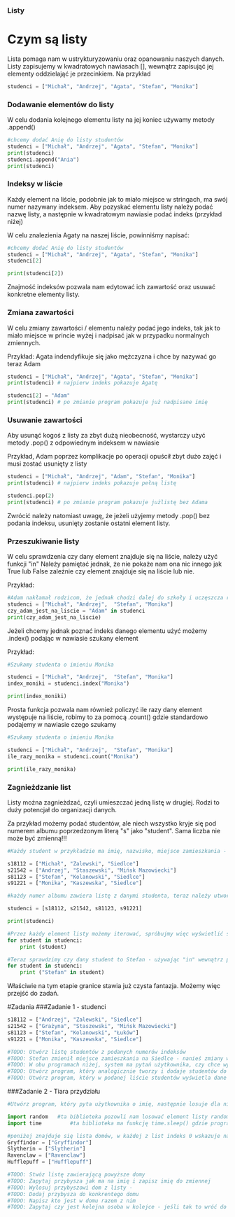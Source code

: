 ### Listy 

# Czym są listy
Lista pomaga nam w ustrykturyzowaniu oraz opanowaniu naszych danych.
Listy zapisujemy w kwadratowych nawiasach [], wewnątrz zapisująć jej elementy oddzielająć je przecinkiem. Na przykład
```python
studenci = ["Michał", "Andrzej", "Agata", "Stefan", "Monika"]
```

### Dodawanie elementów do listy

W celu dodania kolejnego elementu listy na jej koniec używamy metody .append()
```python
#chcemy dodać Anię do listy studentów
studenci = ["Michał", "Andrzej", "Agata", "Stefan", "Monika"]
print(studenci)
studenci.append("Ania")
print(studenci)
```
### Indeksy w liście

Każdy element na liście, podobnie jak to miało miejsce w stringach, ma swój numer nazywany indeksem.  Aby pozyskać elementu listy należy podać nazwę listy, a następnie w kwadratowym nawiasie podać indeks (przykład niżej)

W celu znalezienia Agaty na naszej liście, powinniśmy napisać:
```python
#chcemy dodać Anię do listy studentów
studenci = ["Michał", "Andrzej", "Agata", "Stefan", "Monika"]
studenci[2]

print(studenci[2])

```

Znajmość indeksów pozwala nam edytować ich zawartość oraz usuwać konkretne elementy listy. 

### Zmiana zawartości
W celu zmiany zawartości / elementu należy podać jego indeks, tak jak to miało miejsce w princie wyżej i nadpisać jak w przypadku normalnych zmiennych.

Przykład:
Agata indendyfikuje się jako mężczyzna i chce by nazywać go teraz Adam

```python
studenci = ["Michał", "Andrzej", "Agata", "Stefan", "Monika"]
print(studenci) # najpierw indeks pokazuje Agatę

studenci[2] = "Adam"
print(studenci) # po zmianie program pokazuje już nadpisane imię
```
### Usuwanie zawartości 
Aby usunąć kogoś z listy za zbyt dużą nieobecność, wystarczy użyć metody .pop() z odpowiednym indeksem w nawiasie

Przykład, Adam poprzez komplikacje po operacji opuścił zbyt dużo zajęć i musi zostać usunięty z listy

```python
studenci = ["Michał", "Andrzej", "Adam", "Stefan", "Monika"]
print(studenci) # najpierw indeks pokazuje pełną listę

studenci.pop(2) 
print(studenci) # po zmianie program pokazuje jużlistę bez Adama
```
Zwrócić należy natomiast uwagę, że jeżeli użyjemy metody .pop() bez podania indeksu, usunięty zostanie ostatni element listy.

### Przeszukiwanie listy

W celu sprawdzenia czy dany element znajduje się na liście, należy użyć funkcji "in"
Należy pamiętać jednak, że nie pokaże nam ona nic innego jak True lub False zależnie czy element znajduje się na liście lub nie.

Przykład:
```python
#Adam nakłamał rodzicom, że jednak chodzi dalej do szkoły i uczęszcza regularnie na zajęcia, chcemy więc sprawdzić czy jest na liści
studenci = ["Michał", "Andrzej",  "Stefan", "Monika"]
czy_adam_jest_na_liscie = "Adam" in studenci
print(czy_adam_jest_na_liscie)
```

Jeżeli chcemy jednak poznać indeks danego elementu użyć możemy .index() podając w nawiasie szukany element

Przykład:
```python
#Szukamy studenta o imieniu Monika

studenci = ["Michał", "Andrzej",  "Stefan", "Monika"]
index_moniki = studenci.index("Monika")

print(index_moniki)

```

Prosta funkcja pozwala nam również policzyć ile razy dany element występuje na liście, robimy to za pomocą .count() gdzie standardowo podajemy w nawiasie czego szukamy

```python
#Szukamy studenta o imieniu Monika

studenci = ["Michał", "Andrzej",  "Stefan", "Monika"]
ile_razy_monika = studenci.count("Monika")

print(ile_razy_monika)

```
### Zagnieżdzanie list

Listy można zagnieżdzać, czyli umieszczać jedną listę w drugiej. Rodzi to duży potencjał do organizacji danych.

Za przykład możemy podać studentów, ale niech wszystko kryje się pod numerem albumu poprzedzonym literą "s" jako "student".
Sama liczba nie może być zmienną!!!

```python
#Każdy student w przykładzie ma imię, nazwisko, miejsce zamieszkania - ważne - dane muszą być podane dokładnie w takiej kolejności

s18112 = ["Michał", "Zalewski", "Siedlce"]
s21542 = ["Andrzej", "Staszewski", "Mińsk Mazowiecki"]
s81123 = ["Stefan", "Kolanowski", "Siedlce"]
s91221 = ["Monika", "Kaszewska", "Siedlce"]

#każdy numer albumu zawiera listę z danymi studenta, teraz należy utworzyć listę numerów albumów !!! WAŻNE !!! Pamiętaj aby nie podawać numeru albumu w cudzysłowie, gdyż wtedy program uzna go za string'a a nie listę

studenci = [s18112, s21542, s81123, s91221]

print(studenci)

#Przez każdy element listy możemy iterować, spróbujmy więc wyświetlić studentów 
for student in studenci:
    print (student)

#Teraz sprawdzimy czy dany student to Stefan - używając "in" wewnątrz pętli
for student in studenci:
    print ("Stefan" in student)

```
Właściwie na tym etapie granice stawia już czysta fantazja.
Możemy więc przejść do zadań.

#Zadania
###Zadanie 1 - studenci
```python
s18112 = ["Andrzej", "Zalewski", "Siedlce"]
s21542 = ["Grażyna", "Staszewski", "Mińsk Mazowiecki"]
s81123 = ["Stefan", "Kolanowski", "Łuków"]
s91221 = ["Monika", "Kaszewska", "Siedlce"]

#TODO: Utwórz listę studentów z podanych numerów indeksów
#TODO: Stefan zmienił miejsce zamieszkania na Siedlce - nanieś zmiany w kodzie, nie w samej zmiennej
#TODO: W obu programach niżej, system ma pytań użytkownika, czy chce wyszukać lub dodać następną osobę
#TODO: Utwórz program, który analogicznie tworzy i dodaje studentów do listy - użyj input()
#TODO: Utwórz program, który w podanej liście studentów wyświetla dane studenta po podaniu mu numeru albumu

```
###Zadanie 2 - Tiara przydziału
```python
#Utwórz program, który pyta użytkownika o imię, następnie losuje dla niego, do którego domu zostaje przypisany. Całość można okrasić odpowiednimi komentarzami tiary.

import random   #ta biblioteka pozowli nam losować element listy random.choice(nazwa_listy)
import time         #ta biblioteka ma funkcję time.sleep() gdzie program na podaną ilość sekund się zatrzymuje

#poniżej znajduje się lista domów, w każdej z list indeks 0 wskazuje nazwę domu.
Gryffindor = ["Gryffindor"]
Slytherin = ["Slytherin"]
Ravenclaw = ["Ravenclaw"]
Hufflepuff = ["Hufflepuff"]

#TODO: Stwóz listę zawierającą powyższe domy
#TODO: Zapytaj przybysza jak ma na imię i zapisz imię do zmiennej
#TODO: Wylosuj przybyszowi dom z listy - 
#TODO: Dodaj przybysza do konkrentego domu
#TODO: Napisz kto jest w domu razem z nim
#TODO: Zapytaj czy jest kolejna osoba w kolejce - jeśli tak to wróć do pytania o imię, w innym przypadku napisz wszystkie domy i kto w nich jest


```
